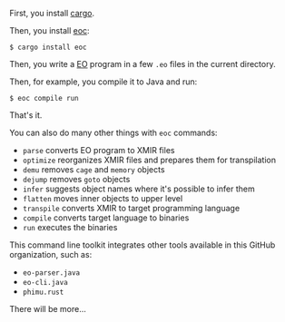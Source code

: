 First, you install [cargo](https://doc.rust-lang.org/cargo/getting-started/installation.html).

Then, you install [eoc](https://crates.io/crates/eoc):

```
$ cargo install eoc
```

Then, you write a [EO](https://www.eolang.org) program in a few `.eo` files
in the current directory.

Then, for example, you compile it to Java and run:

```
$ eoc compile run
```

That's it.

You can also do many other things with `eoc` commands:

  * `parse` converts EO program to XMIR files
  * `optimize` reorganizes XMIR files and prepares them for transpilation
  * `demu` removes `cage` and `memory` objects
  * `dejump` removes `goto` objects
  * `infer` suggests object names where it's possible to infer them
  * `flatten` moves inner objects to upper level
  * `transpile` converts XMIR to target programming language
  * `compile` converts target language to binaries
  * `run` executes the binaries

This command line toolkit integrates other tools available in
this GitHub organization, such as:

  * `eo-parser.java`
  * `eo-cli.java`
  * `phimu.rust`

There will be more...
